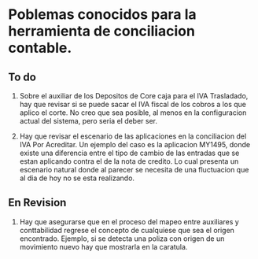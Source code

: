 # Poblemas conocidos para la herramienta de conciliacion contable.
## To do
1. Sobre el auxiliar de los Depositos de Core caja para el IVA Trasladado,
hay que revisar si se puede sacar el IVA fiscal de los cobros a los que
aplico el corte. No creo que sea posible, al menos en la configuracion
actual del sistema, pero seria el deber ser.

2. Hay que revisar el escenario de las aplicaciones en la conciliacion
del IVA Por Acreditar. Un ejemplo del caso es la aplicacion MY1495,
donde existe una diferencia entre el tipo de cambio de las entradas
que se estan aplicando contra el de la nota de credito. Lo cual
presenta un escenario natural donde al parecer se necesita de una
fluctuacion que al dia de hoy no se esta realizando.

## En Revision
1. Hay que asegurarse que en el proceso del mapeo entre auxiliares 
y conttabilidad regrese el concepto de cualquiese que sea 
el origen encontrado. Ejemplo, si se detecta una poliza
con origen de un movimiento nuevo hay que mostrarla en la 
caratula.
